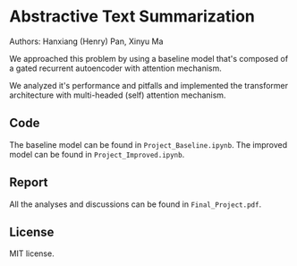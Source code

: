 # Abstractive Text Summarization

Authors: Hanxiang (Henry) Pan, Xinyu Ma

We approached this problem by using a baseline model that's composed of a gated recurrent autoencoder with attention mechanism.

We analyzed it's performance and pitfalls and implemented the transformer architecture with multi-headed (self) attention mechanism.


## Code

The baseline model can be found in `Project_Baseline.ipynb`.
The improved model can be found in `Project_Improved.ipynb`.

## Report

All the analyses and discussions can be found in `Final_Project.pdf`.


## License

MIT license. 
